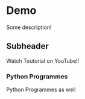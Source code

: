 # Demo

Some description!

## Subheader

Watch Toutorial on YouTube!!

### Python Programmes

Python Programmes as well

